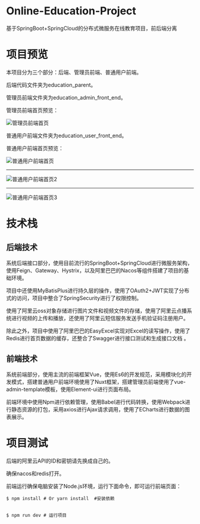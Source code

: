 # Online-Education-Project
基于SpringBoot+SpringCloud的分布式微服务在线教育项目，前后端分离

# 项目预览

本项目分为三个部分：后端、管理员前端、普通用户前端。

后端代码文件夹为education_parent。

管理员前端文件夹为education_admin_front_end。

管理员前端首页预览：

![管理员前端首页](https://edu-boker.oss-cn-beijing.aliyuncs.com/edu1.jpg)

普通用户前端文件夹为education_user_front_end。

普通用户前端首页预览：

![普通用户前端首页](https://edu-boker.oss-cn-beijing.aliyuncs.com/edu2.jpg)

------------------



![普通用户前端首页2](https://edu-boker.oss-cn-beijing.aliyuncs.com/edu3.jpg)

--------------------



![普通用户前端首页3](https://edu-boker.oss-cn-beijing.aliyuncs.com/edu4.jpg)

# 技术栈

## 后端技术

系统后端接口部分，使用目前流行的SpringBoot+SpringCloud进行微服务架构，使用Feign、Gateway、Hystrix，以及阿里巴巴的Nacos等组件搭建了项目的基础环境。

项目中还使用MyBatisPlus进行持久层的操作，使用了OAuth2+JWT实现了分布式的访问，项目中整合了SpringSecurity进行了权限控制。

使用了阿里云oss对象存储进行图片文件和视频文件的存储，使用了阿里云点播系统进行视频的上传和播放，还使用了阿里云短信服务发送手机验证码注册用户。

除此之外，项目中使用了阿里巴巴的EasyExcel实现对Excel的读写操作，使用了Redis进行首页数据的缓存，还整合了Swagger进行接口测试和生成接口文档 。

## 前端技术

系统前端部分，使用主流的前端框架Vue，使用Es6的开发规范，采用模块化的开发模式，搭建普通用户前端环境使用了Nuxt框架，搭建管理员前端使用了vue-admin-template模板，使用Element-ui进行页面布局。

前端环境中使用Npm进行依赖管理，使用Babel进行代码转换，使用Webpack进行静态资源的打包，采用axios进行Ajax请求调用，使用了ECharts进行数据的图表展示。

# 项目测试

后端的阿里云API的ID和密钥请先换成自己的。

确保nacos和redis打开。

前端运行确保电脑安装了Node.js环境，运行下面命令，即可运行前端页面：

```
$ npm install # Or yarn install  #安装依赖


$ npm run dev # 运行项目
```

